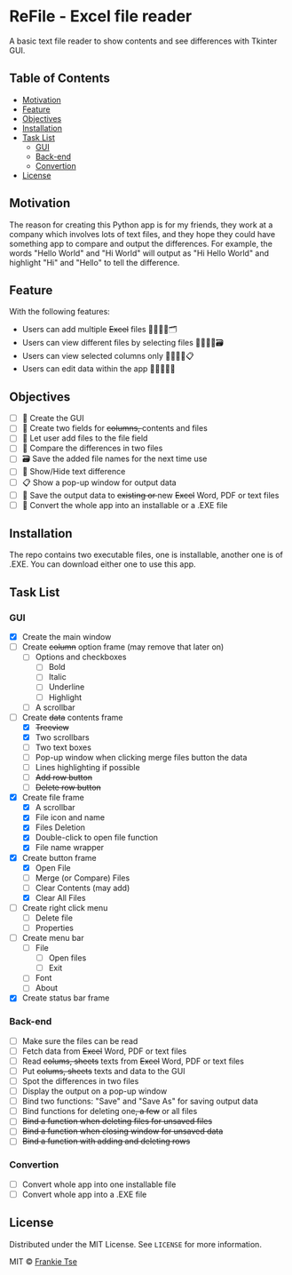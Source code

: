<!-- PROJECT TITLE -->

# ReFile - Excel file reader

A basic text file reader to show contents and see differences with Tkinter GUI.

<!-- TABLE OF CONTENTS -->

## Table of Contents

-   [Motivation](#motivation)
-   [Feature](#feature)
-   [Objectives](#objectives)
-   [Installation](#installation)
-   [Task List](#task-list)
    -   [GUI](#gui)
    -   [Back-end](#back-end)
    -   [Convertion](#convertion)
-   [License](#license)

<!-- MOTIVATION -->

<a name="motivation" />

## Motivation

The reason for creating this Python app is for my friends, they work at a company which involves lots of text files, and they hope they could have something app to compare and output the differences. For example, the words "Hello World" and "Hi World" will output as "Hi Hello World" and highlight "Hi" and "Hello" to tell the difference.

<!-- FEATURE -->

<a name="feature" />

## Feature

With the following features:

-   Users can add multiple ~~Excel~~ files 🙎‍♂️🙎‍♀️🗂
-   Users can view different files by selecting files 🙎‍♂️🙎‍♀️🗃
-   Users can view selected columns only 🙎‍♂️🙎‍♀️📋
-   Users can edit data within the app 🙎‍♂️🙎‍♀️📝

<!-- '![example-app](example-app.gif)' need removing the quotes -->

<!-- OBJECTIVES -->

<a name="objectives" />

## Objectives

-   [ ] 🎨 Create the GUI
-   [ ] 📝 Create two fields for <del>columns, </del>contents and files
-   [ ] 📑 Let user add files to the file field
-   [ ] 📖 Compare the differences in two files
-   [ ] 🗃 Save the added file names for the next time use
-   [ ] 🙈 Show/Hide text difference
-   [ ] 📋 Show a pop-up window for output data
-   [ ] 💾 Save the output data to <del>existing or </del>new ~~Excel~~ Word, PDF or text files
-   [ ] 🚀 Convert the whole app into an installable or a .EXE file

<!-- INSTALLATION -->

<a name="installation" />

## Installation

The repo contains two executable files, one is installable, another one is of .EXE. You can download either one to use this app.

<!-- TASK LIST -->

<a name="task-list" />

## Task List

<a name="gui" />

### GUI

-   [x] Create the main window
-   [ ] Create ~~column~~ option frame (may remove that later on)
    -   [ ] Options and checkboxes
        -   [ ] Bold
        -   [ ] Italic
        -   [ ] Underline
        -   [ ] Highlight
    -   [ ] A scrollbar
-   [ ] Create ~~data~~ contents frame
    -   [x] ~~Treeview~~
    -   [x] Two scrollbars
    -   [ ] Two text boxes
    -   [ ] Pop-up window when clicking merge files button the data
    -   [ ] Lines highlighting if possible
    -   [ ] ~~Add row button~~
    -   [ ] ~~Delete row button~~
-   [x] Create file frame
    -   [x] A scrollbar
    -   [x] File icon and name
    -   [x] Files Deletion
    -   [x] Double-click to open file function
    -   [x] File name wrapper
-   [x] Create button frame
    -   [x] Open File
    -   [ ] Merge (or Compare) Files
    -   [ ] Clear Contents (may add)
    -   [x] Clear All Files
-   [ ] Create right click menu
    -   [ ] Delete file
    -   [ ] Properties
-   [ ] Create menu bar
    -   [ ] File
        -   [ ] Open files
        -   [ ] Exit
    -   [ ] Font
    -   [ ] About
-   [x] Create status bar frame

<a name="back-end" />

### Back-end

-   [ ] Make sure the files can be read
-   [ ] Fetch data from ~~Excel~~ Word, PDF or text files
-   [ ] Read ~~colums, sheets~~ texts from ~~Excel~~ Word, PDF or text files
-   [ ] Put ~~colums, sheets~~ texts and data to the GUI
-   [ ] Spot the differences in two files
-   [ ] Display the output on a pop-up window
-   [ ] Bind two functions: "Save" and "Save As" for saving output data
-   [ ] Bind functions for deleting one~~, a few~~ or all files
-   [ ] ~~Bind a function when deleting files for unsaved files~~
-   [ ] ~~Bind a function when closing window for unsaved data~~
-   [ ] ~~Bind a function with adding and deleting rows~~

<a name="convertion" />

### Convertion

-   [ ] Convert whole app into one installable file
-   [ ] Convert whole app into a .EXE file

<a name="license" />

## License

Distributed under the MIT License. See `LICENSE` for more information.

MIT © [Frankie Tse]()

